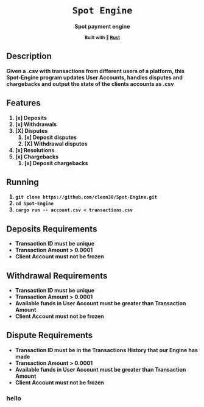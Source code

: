 <div align="center">
  <h1>
    <code>Spot Engine</code>
  </h1>
  <strong>Spot payment engine</sup>
  
  <sub>Built with 🦀 <a href="https://www.rust-lang.org" target="_blank">Rust</a> </sub>

</div>

## Description

Given a .csv with transactions from different users of a platform, this Spot-Engine program updates User Accounts, handles disputes and chargebacks and output the state of the clients accounts as .csv 

## Features
1. [x] Deposits
2. [x] Withdrawals
3. [X] Disputes
    1. [x] Deposit disputes
    2. [X] Withdrawal disputes
4. [x] Resolutions
5. [x] Chargebacks
    1. [x] Deposit chargebacks



## Running
  1. `git clone https://github.com/cleon30/Spot-Engine.git`
  2. `cd Spot-Engine`
  3. `cargo run -- account.csv < transactions.csv `

## Deposits Requirements

- Transaction ID must be unique
- Transaction Amount > 0.0001
- Client Account must not be frozen

## Withdrawal Requirements

- Transaction ID must be unique
- Transaction Amount > 0.0001 
- Available funds in User Account must be greater than Transaction Amount 
- Client Account must not be frozen

## Dispute Requirements

- Transaction ID must be in the Transactions History that our Engine has made
- Transaction Amount > 0.0001 
- Available funds in User Account must be greater than Transaction Amount 
- Client Account must not be frozen

### hello